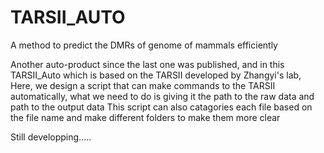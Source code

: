 # TARSII_AUTO
A method to predict the DMRs of genome of mammals efficiently

Another auto-product since the last one was published, and in this TARSII_Auto which is based on the TARSII developed by Zhangyi's lab, 
Here, we design a script that can make commands to the TARSII automatically, what we need to do is giving it the path to the raw data and path to the output data
This script can also catagories each file based on the file name and make different folders to make them more clear

Still developping.....
